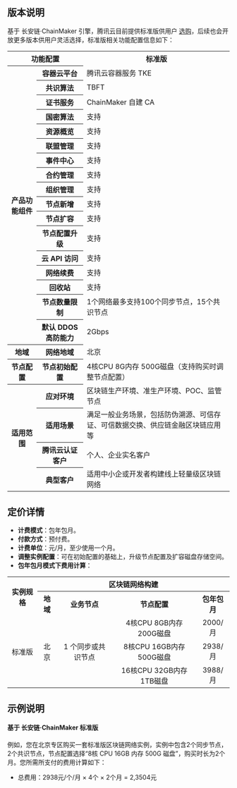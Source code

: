 


## 版本说明

基于 长安链·ChainMaker 引擎，腾讯云目前提供标准版供用户 [选购](https://buy.cloud.tencent.com/tbaas_blockchain/chainmaker)，后续也会开放更多版本供用户灵活选择，标准版相关功能配置信息如下：

<table>
<tr>
	<th colspan=2>功能配置</th>
	<th>标准版</th>
</tr>
<tr>
	<th rowspan=17>产品功能组件</td>
	<th>容器云平台</th>
	<td colspan=1>腾讯云容器服务 TKE </td>	
</tr>
<tr>
	<th>共识算法</th>
	<td>TBFT</td>	
</tr>
<tr>
	<th>证书服务</th>
	<td>ChainMaker 自建 CA</td>	
</tr>
<tr>
	<th>国密算法</th>	<td>支持</td>	
</tr>
<tr>
	<th>资源概览</th>	<td>支持</td>	
<tr>
	<th>联盟管理</th>	<td>支持</td>	
</tr>
<tr>
	<th>事件中心</th>	<td>支持</td>	
</tr>
<tr>
	<th>合约管理</th>	<td>支持</td>	
</tr>
<tr>
	<th>组织管理</th>	<td>支持</td>	
</tr>
<tr>
	<th>节点新增</th>	<td>支持</td>	
</tr>
<tr>
	<th>节点扩容</th>	<td>支持</td>	
</tr>
<tr>
	<th>节点配置升级</th>	<td>支持</td>	
</tr><tr>
	<th>云 API 访问</th>	<td>支持</td>
</tr>
<tr>
	<th>网络续费</th>	<td>支持</td>	
</tr>
<tr>
	<th>回收站</th>	<td>支持</td>
</tr>
<tr>
	<th>节点数量限制</th>	<td>1个网络最多支持100个同步节点，15个共识节点</td>	
</tr>
<tr>
	<th>默认 DDOS 高防能力</th>	<td>2Gbps</td>	
</tr>
<tr>
	<th >地域</th>	<th>网络地域</th>	<td >北京</td> 
</tr>
	<th>节点配置</th>	<th>节点初始配置</th> <td>4核CPU 8G内存 500G磁盘（支持购买时调整节点配置）</td> 
</tr>
<tr>
	<th rowspan=4>适用范围</th>	
	<th>应对环境</th>	
	<td colspan=2>区块链生产环境、准生产环境、POC、监管节点</td>	
</tr>
<tr>
	<th>适用场景</td>	
	<td colspan=1>满足一般业务场景，包括防伪溯源、可信存证、可信数据交换、供应链金融区块链应用等</td></tr>
<tr>
	<th>腾讯云认证客户</td>
	<td>个人、企业实名客户</td>
</tr>
<tr>
	<th>典型客户</td>	
  <td>适用中小企或开发者构建线上轻量级区块链网络</td>	
</tr>
</table>







## 定价详情

- **计费模式**：包年包月。
- **付款方式**：预付费。
- **计费单位**：元/月，至少使用一个月。
- **调整实例配置**：可在初始配置的基础上，升级节点配置及扩容磁盘存储空间。
- **包年包月模式下费用计算**：

<table>
	<tr>
	<th rowspan=2><center>实例规格</th>
	<th colspan=5><center>区块链网络构建</th>
	</tr>
	<tr>
	<th><center>地域</th>  <th><center>业务节点</th> <th><center>节点配置</th> <th><center>包年包月</th> 
	</tr>
	<tr>
	<td rowspan=3><center>标准版</td> <td rowspan=3><center>北京</td> <td rowspan=3><center>1 个同步或共识节点</td> 
	<td><center>4核CPU 8GB内存 200G磁盘</td> <td><center>2000/月</td> 
	</tr>
  	<tr>
	<td><center>8核CPU 16GB内存 500G磁盘</td> <td><center>2938/月</td> 
	</tr>
  	<tr>
	<td><center>16核CPU 32GB内存 1TB磁盘</td> <td><center>3988/月</td> 
	</tr> 
</table>





## 示例说明

#### 基于 长安链·ChainMaker 标准版

例如，您在北京专区购买一套标准版区块链网络实例，实例中包含2个同步节点，2个共识节点，节点配置选择“8核 CPU 16GB 内存 500G 磁盘”，购买时长为2个月。您所需所支付的费用计算如下：

- 总费用：2938元/个/月 × 4个 × 2个月 = 2,3504元

